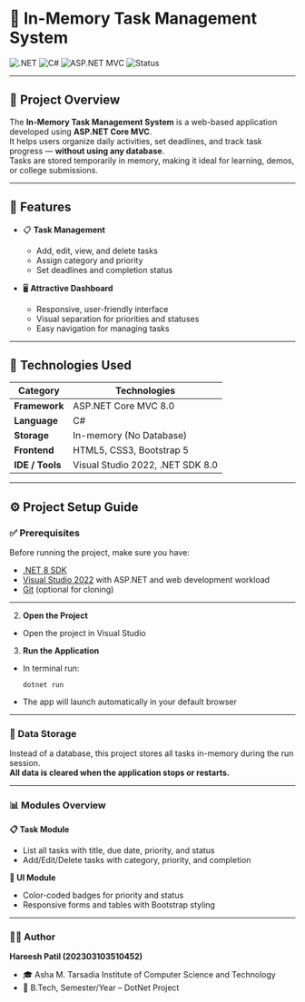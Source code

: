 # 📝 In-Memory Task Management System

![.NET](https://img.shields.io/badge/.NET%208.0-blueviolet?style=for-the-badge)
![C#](https://img.shields.io/badge/C%23-Programming-green?style=for-the-badge)
![ASP.NET MVC](https://img.shields.io/badge/ASP.NET%20Core-MVC-blue?style=for-the-badge)
![Status](https://img.shields.io/badge/Project-Completed-success?style=for-the-badge)

---

## 📘 Project Overview

The **In-Memory Task Management System** is a web-based application developed using **ASP.NET Core MVC**.  
It helps users organize daily activities, set deadlines, and track task progress — **without using any database**.  
Tasks are stored temporarily in memory, making it ideal for learning, demos, or college submissions.

---

## 🚀 Features

- 📋 **Task Management**
  - Add, edit, view, and delete tasks  
  - Assign category and priority  
  - Set deadlines and completion status  

- 🖥️ **Attractive Dashboard**
  - Responsive, user-friendly interface  
  - Visual separation for priorities and statuses  
  - Easy navigation for managing tasks  

---

## 🧩 Technologies Used

|     Category    |             Technologies         |
|-----------------|----------------------------------|
|   **Framework** |        ASP.NET Core MVC 8.0      |
|   **Language**  |                C#                |
|   **Storage**   |     In-memory (No Database)      |
|   **Frontend**  |     HTML5, CSS3, Bootstrap 5     |
| **IDE / Tools** | Visual Studio 2022, .NET SDK 8.0 |

---

## ⚙️ Project Setup Guide

### ✅ Prerequisites
Before running the project, make sure you have:
- [.NET 8 SDK](https://dotnet.microsoft.com/en-us/download)
- [Visual Studio 2022](https://visualstudio.microsoft.com/) with ASP.NET and web development workload
- [Git](https://git-scm.com/) (optional for cloning)

---

2. **Open the Project**
 - Open the project in Visual Studio

3. **Run the Application**
 - In terminal run:
   ```
   dotnet run
   ```
 - The app will launch automatically in your default browser

---

### 💾 Data Storage

  Instead of a database, this project stores all tasks in-memory during the run session.  
  **All data is cleared when the application stops or restarts.**

---

### 📊 Modules Overview

**📋 Task Module**
  - List all tasks with title, due date, priority, and status
  - Add/Edit/Delete tasks with category, priority, and completion

**🎨 UI Module**
  - Color-coded badges for priority and status
  - Responsive forms and tables with Bootstrap styling

---

### 🧑‍💻 Author
  **Hareesh Patil (202303103510452)**
  - 🎓 Asha M. Tarsadia Institute of Computer Science and Technology
  - 📅 B.Tech, Semester/Year – DotNet Project
